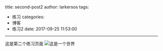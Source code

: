 title: second-post2
author: larkersos
tags:
  - 练习
categories:
  - 博客
  - 练习2
date: 2017-09-25 11:53:00
---
这是第二个练习页面
![这是一个世界](http://n.sinaimg.cn/translate/20170929/GsUo-fymmiwm0962131.jpg)